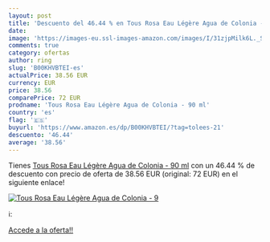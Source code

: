 ```yaml
---
layout: post
title: 'Descuento del 46.44 % en Tous Rosa Eau Légère Agua de Colonia - 9'
date: 
image: 'https://images-eu.ssl-images-amazon.com/images/I/31zjpMilk6L._SL200_.jpg'
comments: true
category: ofertas
author: ring
slug: 'B00KHVBTEI-es'
actualPrice: 38.56 EUR
currency: EUR
price: 38.56
comparePrice: 72 EUR
prodname: 'Tous Rosa Eau Légère Agua de Colonia - 90 ml'
country: 'es'
flag: '🇪🇸'
buyurl: 'https://www.amazon.es/dp/B00KHVBTEI/?tag=tolees-21'
descuento: '46.44'
average: '38.56'
---
```


Tienes [Tous Rosa Eau Légère Agua de Colonia - 90 ml](https://www.amazon.es/dp/B00KHVBTEI/?tag=tolees-21) con un 46.44 % de descuento con precio de oferta de 38.56 EUR (original: 72 EUR) en el siguiente enlace!

[![Tous Rosa Eau Légère Agua de Colonia - 9](https://images-eu.ssl-images-amazon.com/images/I/31zjpMilk6L._SL200_.jpg)](https://www.amazon.es/dp/B00KHVBTEI/?tag=tolees-21)

ℹ️:


[Accede a la oferta!!](https://www.amazon.es/dp/B00KHVBTEI/?tag=tolees-21)
